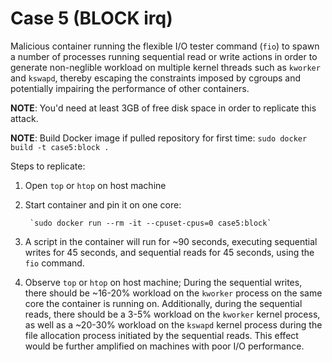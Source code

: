 # Case 5 (BLOCK irq)
Malicious container running the flexible I/O tester command (`fio`) to spawn a number of processes running sequential read or write actions in order to generate non-neglible workload on multiple kernel threads such as `kworker` and `kswapd`, thereby escaping the constraints imposed by cgroups and potentially impairing the performance of other containers.

**NOTE**: You'd need at least 3GB of free disk space in order to replicate this attack.

**NOTE**: Build Docker image if pulled repository for first time: `sudo docker build -t case5:block .`

Steps to replicate: 
1. Open `top` or `htop` on host machine
2. Start container and pin it on one core: 

        `sudo docker run --rm -it --cpuset-cpus=0 case5:block`

3. A script in the container will run for ~90 seconds, executing sequential writes for 45 seconds, and sequential reads for 45 seconds, using the `fio` command.
4. Observe `top` or `htop` on host machine; During the sequential writes, there should be ~16-20% workload on the `kworker` process on the same core the container is running on. Additionally, during the sequential reads, there should be a 3-5% workload on the `kworker` kernel process, as well as a ~20-30% workload on the `kswapd` kernel process during the file allocation process initiated by the sequential reads. This effect would be further amplified on machines with poor I/O performance.
